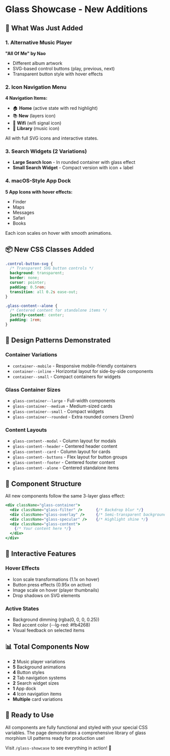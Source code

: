 # Glass Showcase - New Additions

## 🎉 What Was Just Added

### 1. Alternative Music Player
**"All Of Me" by Nao**
- Different album artwork
- SVG-based control buttons (play, previous, next)
- Transparent button style with hover effects

### 2. Icon Navigation Menu
**4 Navigation Items:**
- 🏠 **Home** (active state with red highlight)
- 📚 **New** (layers icon)
- 📶 **Wifi** (wifi signal icon)
- 🎵 **Library** (music icon)

All with full SVG icons and interactive states.

### 3. Search Widgets (2 Variations)
- **Large Search Icon** - In rounded container with glass effect
- **Small Search Widget** - Compact version with icon + label

### 4. macOS-Style App Dock
**5 App Icons with hover effects:**
- Finder
- Maps
- Messages
- Safari
- Books

Each icon scales on hover with smooth animations.

## 📦 New CSS Classes Added

```css
.control-button-svg {
  /* Transparent SVG button controls */
  background: transparent;
  border: none;
  cursor: pointer;
  padding: 0.5rem;
  transition: all 0.2s ease-out;
}

.glass-content--alone {
  /* Centered content for standalone items */
  justify-content: center;
  padding: 1rem;
}
```

## 🎨 Design Patterns Demonstrated

### Container Variations
- `container--mobile` - Responsive mobile-friendly containers
- `container--inline` - Horizontal layout for side-by-side components
- `container--small` - Compact containers for widgets

### Glass Container Sizes
- `glass-container--large` - Full-width components
- `glass-container--medium` - Medium-sized cards
- `glass-container--small` - Compact widgets
- `glass-container--rounded` - Extra rounded corners (3rem)

### Content Layouts
- `glass-content--modal` - Column layout for modals
- `glass-content--header` - Centered header content
- `glass-content--card` - Column layout for cards
- `glass-content--buttons` - Flex layout for button groups
- `glass-content--footer` - Centered footer content
- `glass-content--alone` - Centered standalone items

## 🔄 Component Structure

All new components follow the same 3-layer glass effect:

```jsx
<div className="glass-container">
  <div className="glass-filter" />      {/* Backdrop blur */}
  <div className="glass-overlay" />     {/* Semi-transparent background */}
  <div className="glass-specular" />    {/* Highlight shine */}
  <div className="glass-content">
    {/* Your content here */}
  </div>
</div>
```

## 🎯 Interactive Features

### Hover Effects
- Icon scale transformations (1.1x on hover)
- Button press effects (0.95x on active)
- Image scale on hover (player thumbnails)
- Drop shadows on SVG elements

### Active States
- Background dimming (rgba(0, 0, 0, 0.25))
- Red accent color (--lg-red: #fb4268)
- Visual feedback on selected items

## 📊 Total Components Now

- **2** Music player variations
- **5** Background animations
- **4** Button styles
- **2** Tab navigation systems
- **2** Search widget sizes
- **1** App dock
- **4** Icon navigation items
- **Multiple** card variations

## 🚀 Ready to Use

All components are fully functional and styled with your special CSS variables. The page demonstrates a comprehensive library of glass morphism UI patterns ready for production use!

Visit `/glass-showcase` to see everything in action! 🎨


